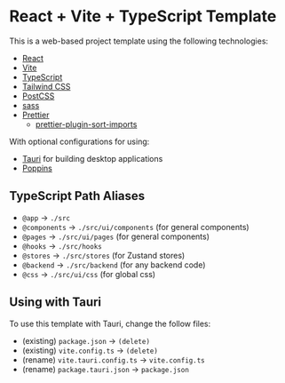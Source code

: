# React + Vite + TypeScript Template

This is a web-based project template using the following technologies:
- [React](https://react.dev/)
- [Vite](https://vitejs.dev/)
- [TypeScript](https://www.typescriptlang.org/)
- [Tailwind CSS](https://tailwindcss.com/)
- [PostCSS](https://postcss.org/)
- [sass](https://sass-lang.com/)
- [Prettier](https://prettier.io/)
  - [prettier-plugin-sort-imports](https://github.com/trivago/prettier-plugin-sort-imports)

With optional configurations for using:
- [Tauri](https://tauri.app/) for building desktop applications
- [Poppins](https://fonts.google.com/specimen/Poppins)

## TypeScript Path Aliases

- `@app` -> `./src`
- `@components` -> `./src/ui/components` (for general components)
- `@pages` -> `./src/ui/pages` (for general components)
- `@hooks` -> `./src/hooks`
- `@stores` -> `./src/stores` (for Zustand stores)
- `@backend` -> `./src/backend` (for any backend code)
- `@css` -> `./src/ui/css` (for global css)

## Using with Tauri

To use this template with Tauri, change the follow files:
- (existing) `package.json` -> `(delete)`
- (existing) `vite.config.ts` -> `(delete)`
- (rename) `vite.tauri.config.ts` -> `vite.config.ts`
- (rename) `package.tauri.json` -> `package.json`
